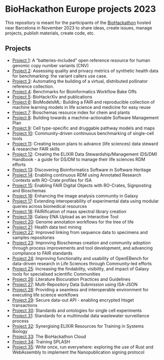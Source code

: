 # BioHackathon Europe projects 2023
This repository is meant for the participants of the [BioHackathon](https://biohackathon-europe.org/index.html) hosted near Barcelona in November 2023 to share ideas, create issues, manage projects, publish materials, create code, etc.

## Projects

* [Project 1](1): A “batteries-included” open reference resource for human genomic copy number variants (CNV)
* [Project 2](2): Assessing quality and privacy metrics of synthetic health data for benchmarking: the variant callers use case.
* [Project 3](3): Automating the building of a virtual, distributed pollinator reference collection.
* [Project 4](4): Benchmarks for Bioinformatics Workflow Bake Offs
* [Project 5](5): BioHackrXiv and publications
* [Project 6](6): BioModelsML: Building a FAIR and reproducible collection of machine learning models in life science and medicine for easy reuse
* [Project 7](7): Bioschemas resource index for chem and plants
* [Project 8](8): Building towards a machine-actionable Software Management Plan
* [Project 9](9): Cell type-specific and druggable pathway models and maps
* [Project 10](10): Community-driven continuous benchmarking of single-cell tools
* [Project 11](11): Creating lesson plans to advance (life sciences) data steward & researcher FAIR skills
* [Project 12](12): Creating the ELIXIR Data Stewardship/Management (DS/DM) Handbook - a guide for DS/DM to manage their life sciences RDM efforts
* [Project 13](13): Discovering Bioinformatics Software in Software Heritage
* [Project 14](14): Enabling continuous RDM using Annotated Research Contexts with RO-Crate profiles for ISA
* [Project 15](15): Enabling FAIR Digital Objects with RO-Crates, Signposting and Bioschemas
* [Project 16](16): Enhancing the image analysis community in Galaxy
* [Project 17](17): Extending interoperability of experimental data using modular queries across biomedical resources
* [Project 18](18): FAIRification of mass spectral library creation
* [Project 19](19): Galaxy ENA Upload as an Interactive Tool
* [Project 20](20): Genome annotation workflows for the tree of life
* [Project 21](21): Health data text mining
* [Project 22](22): Improved linking from sequence data to specimens and samples repositories
* [Project 23](23): Improving Bioschemas creation and community adoption through process improvements and tool development, and advancing compliance to FAIR standards
* [Project 24](24): Improving functionality and usability of OpenEBench for data-driven research in Life Sciences through Community-led efforts
* [Project 25](25): Increasing the findability, visibility, and impact of Galaxy tools for specialised scientific Communities
* [Project 26](26): Literature Biocuration Practices and Guidelines
* [Project 27](27): Multi-Repository Data Submission using ISA-JSON
* [Project 28](28): Providing a seamless and interoperable environment for executing life science workflows
* [Project 29](29): Secure data-out API - enabling encrypted htsget transactions
* [Project 30](30): Standards and ontologies for single cell experiments
* [Project 31](31): Standards for a multimodal data wastewater surveillance process
* [Project 32](32): Synergising ELIXIR Resources for Training in Systems Biology
* [Project 33](33): The BioHackathon Cloud
* [Project 34](34): Training SPLASH
* [Project 35](35): Write once, run everywhere: exploring the use of Rust and WebAssembly to implement the Nanopublication signing protocol
